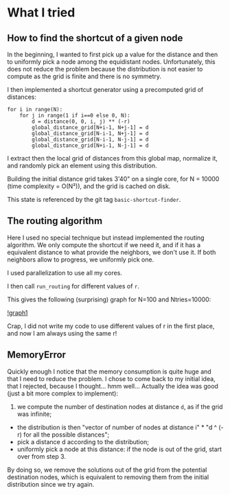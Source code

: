 # What I tried

## How to find the shortcut of a given node

In the beginning, I wanted to first pick up a value for the distance and then to
uniformly pick a node among the equidistant nodes. Unfortunately, this does not
reduce the problem because the distribution is not easier to compute as the grid
is finite and there is no symmetry.

I then implemented a shortcut generator using a precomputed grid of distances:

    for i in range(N):
        for j in range(1 if i==0 else 0, N):
            d = distance(0, 0, i, j) ** (-r)
            global_distance_grid[N+i-1, N+j-1] = d
            global_distance_grid[N-i-1, N+j-1] = d
            global_distance_grid[N-i-1, N-j-1] = d
            global_distance_grid[N+i-1, N-j-1] = d

I extract then the local grid of distances from this global map, normalize it,
and randomly pick an element using this distribution.

Building the initial distance grid takes 3'40" on a single core, for N = 10000
(time complexity = O(N²)), and the grid is cached on disk.

This state is referenced by the git tag `basic-shortcut-finder`.

## The routing algorithm

Here I used no special technique but instead implemented the routing algorithm.
We only compute the shortcut if we need it, and if it has a equivalent distance
to what provide the neighbors, we don't use it.
If both neighbors allow to progress, we uniformly pick one.

I used parallelization to use all my cores.

I then call `run_routing` for different values of `r`.

This gives the following (surprising) graph for N=100 and Ntries=10000:

[!graph1](graph1.png)

Crap, I did not write my code to use different values of r in the first place,
and now I am always using the same r!

## MemoryError

Quickly enough I notice that the memory consumption is quite huge and that I
need to reduce the problem. I chose to come back to my initial idea, that I
rejected, because I thought... hmm well... Actually the idea was good (just a
bit more complex to implement):

1. we compute the number of destination nodes at distance `d`, as if the grid was infinite;
* the distribution is then "vector of number of nodes at distance i" * "d ^ (-r) for all the possible distances";
* pick a distance d according to the distribution;
* uniformly pick a node at this distance: if the node is out of the grid, start over from step 3.

By doing so, we remove the solutions out of the grid from the potential
destination nodes, which is equivalent to removing them from the initial
distribution since we try again.
